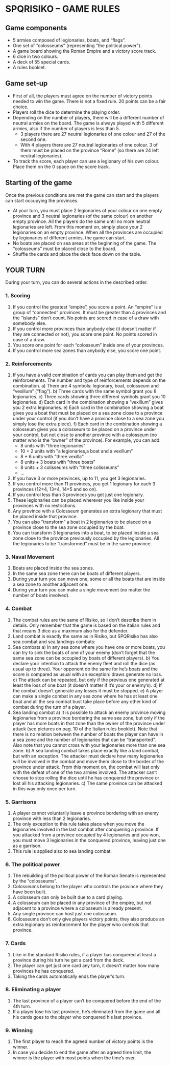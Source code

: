 # SPQRISIKO – GAME RULES

## Game components

- 5 armies composed of legionaries, boats, and “flags”.
- One set of “colosseums” (representing “the political power”).
- A game board showing the Roman Empire and a victory score track.
- 6 dice in two colours.
- A deck of 55 special cards.
- A rules booklet.

## Game set-up

- First of all, the players must agree on the number of victory points needed to win the game. There is not a fixed rule. 20 points can be a fair choice.
- Players roll the dice to determine the playing order.
- Depending on the number of players, there will be a different number of neutral armies on the board. The game is always played with 5 different armies, also if the number of players is less than 5.
  - 3 players there are 27 neutral legionaries of one colour and 27 of the second one.
  - With 4 players there are 27 neutral legionaries of one colour. 3 of them must be placed on the province “Rome” (so there are 24 left neutral legionaries).
- To track the score, each player can use a legionary of his own colour. Place them on the 0 space on the score track.

## Starting of the game

Once the previous conditions are met the game can start and the players can start occupying the provinces.
- At your turn, you must place 2 legionaries of your colour on one empty province and 3 neutral legionaries (of the same colour) on another empty province. All the players do the same until no more neutral legionaries are left. From this moment on, simply place your 2 legionaries on an empty province. When all the provinces are occupied by legionaries of different armies, the game can start.
- No boats are placed on sea areas at the beginning of the game. The “colosseums” must be placed close to the board.
- Shuffle the cards and place the deck face down on the table.

## YOUR TURN

During your turn, you can do several actions in the described order.

### 1. Scoring

 1. If you control the greatest “empire”, you score a point. An “empire” is a group of “connected” provinces. It must be greater than 4 provinces and the “islands” don’t count. No points are scored in case of a draw with somebody else.
 2. If you control more provinces than anybody else (it doesn’t matter if they are connected or not), you score one point. No points scored in case of a draw.
 3. You score one point for each “colosseum” inside one of your provinces.
 4. If you control more sea zones than anybody else, you score one point.

### 2. Reinforcements

1. If you have a valid combination of cards you can play them and get the reinforcements. The number and type of reinforcements depends on the combination.
    a) There are 4 symbols: legionary, boat, colosseum and “vexillum” (“flag”).
    b) Three cards with the same symbol grant you 8 legionaries.
    c) Three cards showing three different symbols grant you 10 legionaries.
    d) Each card in the combination showing a “vexillum” gives you 2 extra legionaries.
    e) Each card in the combination showing a boat gives you a boat that must be placed on a sea zone close to a province under your control (if you don’t have a province close to a sea zone you simply lose the extra piece).
    f) Each card in the combination showing a colosseum gives you a colosseum to be placed on a province under your control, but not close to another province with a colosseum (no matter who is the “owner” of the province).
    For example, you can add:
    - 8 units with "three legionaries"
    - 10 + 2 units with "a legionaries,a boat and a vexillum"
    - 8 + 6 units with "three vexilla"
    - 8 units + 3 boats with "three boats"
    - 8 units + 3 colisseums with "three colisseums"
    - ...
2. If you have 3 or more provinces, up to 11, you get 3 legionaries.
3. If you control more than 11 provinces, you get 1 legionary for each 3 provinces (12=4, 13=4, 14=5 and so on).
4. If you control less than 3 provinces you get just one legionary.
5. These legionaries can be placed wherever you like inside your provinces with no restrictions.
6. Any province with a Colosseum generates an extra legionary that must be placed inside that province.
7. You can also “transform” a boat in 2 legionaries to be placed on a province close to the sea zone occupied by the boat.
8. You can transform 3 legionaries into a boat, to be placed inside a sea zone close to the province previously occupied by the legionaries. All the legionaries to be “transformed” must be in the same province.

### 3. Naval Movement

1. Boats are placed inside the sea zones.
2. In the same sea zone there can be boats of different players.
3. During your turn you can move one, some or all the boats that are inside a sea zone to another adjacent one.
4. During your turn you can make a single movement (no matter the number of boats involved).

### 4. Combat

1. The combat rules are the same of Risiko, so I don’t describe them in details. Only remember that the game is based on the italian rules and that means 3 dice as a maximum also for the defender.
2. Land combat is exactly the same as in Risiko, but SPQRisiko has also sea combat and sea landings combats:
3. Sea combats
    a) In any sea zone where you have one or more boats, you can try to sink the boats of one of your enemy (don’t forget that the same sea zone can be occupied by boats of different players).
    b) You declare your intention to attack the enemy fleet and roll the dice (as usual up to three). Your opponent do the same for he’s boats and the score is compared as usual with an exception: draws generate no loss.
    c) The attack can be repeated, but only if the previous one generated at least the loss of one boat (it doesn’t matter if it’s your or enemy’s).
    d) If the combat doesn’t generate any losses it must be stopped.
    e) A player can make a single combat in any sea zone where he has at least one boat and all the sea combat bust take place before any other kind of combat during the turn of a player.
4. Sea landing combat
    a) It is possible to attack an enemy province moving legionaries from a province bordering the same sea zone, but only if the player has more boats in that zone than the owner of the province under attack (see pictures on pag. 10 of the Italian rules booklet). Note that there is no relation between the number of boats the player can have in a sea zone and the number of legionaries that can be “transported”. Also note that you cannot cross with your legionaries more than one sea zone.
    b) A sea landing combat takes place exactly like a land combat, but with an exception. The attacker must declare how many legionaries will be involved in the combat and move them close to the border of the province under attack. From this moment on, the combat will last only with the defeat of one of the two armies involved. The attacker can’t choose to stop rolling the dice until he has conquered the province or lost all his attacking legionaries.
    c) The same province can be attacked in this way only once per turn.

### 5. Garrisons

1. A player cannot voluntarily leave a province bordering with an enemy province with less than 2 legionaries.
2. The only exception to this rule takes place when you move the legionaries involved in the last combat after conquering a province. If you attacked from a province occupied by 4 legionaries and you won, you must move 3 legionaries in the conquered province, leaving just one as a garrison.
3. This rule is applied also to sea landing combat.

### 6. The political power

1. The rebuilding of the political power of the Roman Senate is represented by the “colosseums”.
2. Colosseums belong to the player who controls the province where they have been built.
3. A colosseum can only be built due to a card playing.
4. A colosseum can be placed in any province of the empire, but not adjacent to a province where a colosseum is already present.
5. Any single province can host just one colosseum.
6. Colosseums don’t only give players victory points, they also produce an extra legionary as reinforcement for the player who controls that province.

### 7. Cards

1. Like in the standard Risiko rules, if a player has conquered at least a province during his turn he get a card from the deck.
2. The player can get just one card any turn, it doesn’t matter how many provinces he has conquered.
3. Taking the cards automatically ends the player’s turn.

### 8. Eliminating a player

1. The last province of a player can’t be conquered before the end of the 4th turn.
2. If a player lose his last province, he’s eliminated from the game and all his cards goes to the player who conquered his last province.

### 9. Winning

1. The first player to reach the agreed number of victory points is the winner.
2. In case you decide to end the game after an agreed time limit, the winner is the player with most points when the time’s over.

